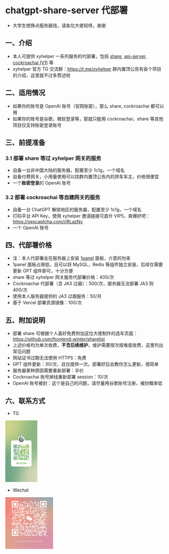 # chatgpt-share-server 代部署
- 大学生想挣点服务器钱，请各位大佬轻喷，谢谢
## 一、介绍
- 本人可提供 xyhelper 一系列服务的代部署，包括 [share](https://github.com/xyhelper/chatgpt-share-server), [api-server](https://github.com/xyhelper/chatgpt-api-server), [cockroachai (V1)](https://github.com/cockroachai/cockroachai) 等
- xyhelper 官方 TG 交流群：https://t.me/xyhelper 群内置顶公告有各个项目的介绍，这里就不过多赘述啦
## 二、适用情况
- 如果你的账号是 OpenAI 账号（官网账密），那么 share, cockroachai 都可以用
- 如果你的账号是谷歌，微软登录等，那就只能用 cockroachai，share 等其他项目仅支持账密登录账号
## 三、前提准备
### 3.1 部署 share 等过 xyhelper 网关的服务
- 自备一台非中国大陆的服务器，配置至少 1c1g，一个域名
- 自备付费网关，小用量使用可以找群内置顶公告内的拼车车主，价格很便宜
- 一个**账密登录**的 OpenAI 账号
### 3.2 部署 cockroachai 等自建网关的服务
- 自备一台 ChatGPT 解锁地区的服务器，配置至少 1c1g，一个域名
- 打码平台 API Key，使用 xyhelper 邀请链接可直升 VIP5，爽爆好吧：https://yescaptcha.com/i/RLazNv
- 一个 OpenAI 账号
## 四、代部署价格
- 注：本人代部署会在服务器上安装 [1panel](https://1panel.cn/) 面板，介意的勿来
- 1panel 面板占用低，且可以将 MySQL，Redis 等组件独立安装，后续仅需要更新 GPT 组件即可，十分方便
- share 等过 xyhelper 网关服务代部署价格：400/次
- Cockroachai 代部署（含 JA3 过盾）：500/次，服务器无法部署 JA3 则 400/次
- 使用本人服务器提供的 JA3 过盾服务：50/月
- 基于 Vercel 部署资源镜像：100/次
## 五、附加说明
- 部署 share 可根据个人喜好免费附加这位大佬制作的选车页面：https://github.com/frontend-winter/sharelist
- 上述价格均为单次收费，**不含后续维护**，维护需要按次按难度收费，这里列出常见问题
- 网站证书过期无法使用 HTTPS：免费
- GPT 组件更新：30/次，且仅提供一次。部署好后会教你怎么更新，很简单
- 服务器某种原因需要重新部署：半价
- Cockroachai 账号掉线重新部署 session：10/次
- OpenAI 账号被封：这个是自己的问题，请尽量用谷歌账号注册，被封概率低
## 六、联系方式
- TG
<img src="./tg.jpg" width = 20%>

- Wechat
<img src="./wx.jpg" width = 30%>
